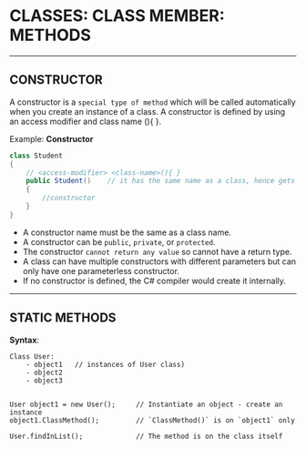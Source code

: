 # CLASSES: CLASS MEMBER: METHODS


---



## CONSTRUCTOR

A constructor is a `special type of method` which will be called automatically when you create an instance of a class. A constructor is defined by using an access modifier and class name <access-modifier> <class-name>(){ }.

Example: **Constructor**
```cs
class Student
{
    // <access-modifier> <class-name>(){ }
    public Student()    // it has the same name as a class, hence gets called
    {
        //constructor
    }
}
```

- A constructor name must be the same as a class name.
- A constructor can be `public`, `private`, or `protected`.
- The constructor `cannot return any value` so cannot have a return type.
- A class can have multiple constructors with different parameters but can only have one parameterless constructor.
- If no constructor is defined, the C# compiler would create it internally.



---



## STATIC METHODS

**Syntax**:
```
Class User:
    - object1   // instances of User class)
    - object2
    - object3


User object1 = new User();     // Instantiate an object - create an instance
object1.ClassMethod();         // `ClassMethod()` is on `object1` only

User.findInList();             // The method is on the class itself
```

